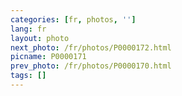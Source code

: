 ```yaml
---
categories: [fr, photos, '']
lang: fr
layout: photo
next_photo: /fr/photos/P0000172.html
picname: P0000171
prev_photo: /fr/photos/P0000170.html
tags: []
---
```


